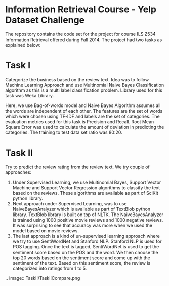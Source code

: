 Information Retrieval Course - Yelp Dataset Challenge 
=====================================================

The repository contains the code set for the project for course ILS Z534 Information Retrieval offered during Fall 2014. The project had two tasks as explained below:

Task I
======

Categorize the business based on the review text. Idea was to follow Machine Learning Approach and use Multinomial Naive Bayes Classification algorithm as this is a multi label classification problem. Library used for this task was Weka Library. 

Here, we use Bag-of-words model and Naive Bayes Algorithm assumes all the words are independent of each other. The features are the set of words which were chosen using TF-IDF and labels are the set of categories. The evaluation metrics used for this task is Precision and Recall. Root Mean Square Error was used to calculate the amount of deviation in predicting the categories. The training to test data set ratio was 80:20.

Task II
=======

Try to predict the review rating from the review text. We try couple of approaches: 

1. Under Supervised Learning, we use Multinomial Bayes, Support Vector Machine and Support Vector Regression algorithms to classify the text based on the reviews. These algorithms are available as part of SciKit python library. 
2. Next approach under Supervised Learning, was to use NaiveBayesAnalyzer which is available as part of TextBlob python library. TextBlob library is built on top of NLTK. The NaiveBayesAnalyzer is trained using 1000 positive movie reviews and 1000 negative reviews. It was surprising to see that accuracy was more when we used the model based on movie reviews.
3. The last approach is a kind of un-supervised learning approach where we try to use SentiWordNet and Stanford NLP. Stanford NLP is used for POS tagging. Once the text is tagged, SentiWordNet is used to get the sentiment score based on the POS and the word. We then choose the top 20 words based on the sentiment score and come up with the sentiment of the text. Based on this sentiment score, the review is categorized into ratings from 1 to 5.

.. image:: TaskII/TaskIICompare.png

